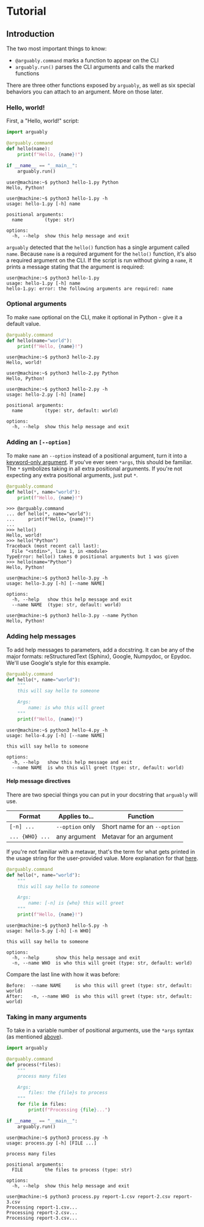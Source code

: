 # Tutorial

## Introduction

The two most important things to know:

* `@arguably.command` marks a function to appear on the CLI
* `arguably.run()` parses the CLI arguments and calls the marked functions

There are three other functions exposed by `arguably`, as well as six special behaviors you can attach to an argument.
More on those later.

### Hello, world!

First, a "Hello, world!" script:

```python
import arguably

@arguably.command
def hello(name):
    print(f"Hello, {name}!")

if __name__ == "__main__":
    arguably.run()
```
```console
user@machine:~$ python3 hello-1.py Python
Hello, Python!

user@machine:~$ python3 hello-1.py -h
usage: hello-1.py [-h] name

positional arguments:
  name        (type: str)

options:
  -h, --help  show this help message and exit
```

`arguably` detected that the `hello()` function has a single argument called `name`. Because `name` is a required
argument for the `hello()` function, it's also a required argument on the CLI. If the script is run without giving a
`name`, it prints a message stating that the argument is required:

```console
user@machine:~$ python3 hello-1.py
usage: hello-1.py [-h] name
hello-1.py: error: the following arguments are required: name
```

### Optional arguments

To make `name` optional on the CLI, make it optional in Python - give it a default value.

```python
@arguably.command
def hello(name="world"):
    print(f"Hello, {name}!")
```
```console
user@machine:~$ python3 hello-2.py
Hello, world!

user@machine:~$ python3 hello-2.py Python
Hello, Python!

user@machine:~$ python3 hello-2.py -h
usage: hello-2.py [-h] [name]

positional arguments:
  name        (type: str, default: world)

options:
  -h, --help  show this help message and exit
```

### Adding an `[--option]`

To make `name` an `--option` instead of a positional argument, turn it into a [keyword-only argument](https://docs.python.org/3/tutorial/controlflow.html#keyword-only-arguments).
If you've ever seen `*args`, this should be familiar. The `*` symbolizes taking in all extra positional arguments. If
you're not expecting any extra positional arguments, just put `*`.

```python
@arguably.command
def hello(*, name="world"):
    print(f"Hello, {name}!")
```
```pycon
>>> @arguably.command
... def hello(*, name="world"):
...     print(f"Hello, {name}!")
...
>>> hello()
Hello, world!
>>> hello("Python")
Traceback (most recent call last):
  File "<stdin>", line 1, in <module>
TypeError: hello() takes 0 positional arguments but 1 was given
>>> hello(name="Python")
Hello, Python!
```
```console
user@machine:~$ python3 hello-3.py -h
usage: hello-3.py [-h] [--name NAME]

options:
  -h, --help   show this help message and exit
  --name NAME  (type: str, default: world)

user@machine:~$ python3 hello-3.py --name Python
Hello, Python!
```

### Adding help messages

To add help messages to parameters, add a docstring. It can be any of the major formats: reStructuredText (Sphinx),
Google, Numpydoc, or Epydoc. We'll use Google's style for this example.

```python
@arguably.command
def hello(*, name="world"):
    """
    this will say hello to someone

    Args:
        name: is who this will greet
    """
    print(f"Hello, {name}!")
```
```console
user@machine:~$ python3 hello-4.py -h
usage: hello-4.py [-h] [--name NAME]

this will say hello to someone

options:
  -h, --help   show this help message and exit
  --name NAME  is who this will greet (type: str, default: world)
```

#### Help message directives

There are two special things you can put in your docstring that `arguably` will use.

| Format          | Applies to...   | Function                     |
|-----------------|-----------------|------------------------------|
| `[-n] ...`      | `--option` only | Short name for an `--option` |
| `... {WHO} ...` | any argument    | Metavar for an argument      |

If you're not familiar with a metavar, that's the term for what gets printed in the usage string for the user-provided
value. More explanation for that [here](https://docs.python.org/3/library/argparse.html#metavar).

```python
@arguably.command
def hello(*, name="world"):
    """
    this will say hello to someone

    Args:
        name: [-n] is {who} this will greet
    """
    print(f"Hello, {name}!")
```
```console
user@machine:~$ python3 hello-5.py -h
usage: hello-5.py [-h] [-n WHO]

this will say hello to someone

options:
  -h, --help      show this help message and exit
  -n, --name WHO  is who this will greet (type: str, default: world)
```

Compare the last line with how it was before:

```console
Before:  --name NAME     is who this will greet (type: str, default: world)
After:   -n, --name WHO  is who this will greet (type: str, default: world)
```

### Taking in many arguments

To take in a variable number of positional arguments, use the `*args` syntax (as mentioned [above](#adding-an-option)).

```python
import arguably

@arguably.command
def process(*files):
    """
    process many files

    Args:
        files: the {file}s to process
    """
    for file in files:
        print(f"Processing {file}...")

if __name__ == "__main__":
    arguably.run()
```
```console
user@machine:~$ python3 process.py -h
usage: process.py [-h] [FILE ...]

process many files

positional arguments:
  FILE        the files to process (type: str)

options:
  -h, --help  show this help message and exit

user@machine:~$ python3 process.py report-1.csv report-2.csv report-3.csv
Processing report-1.csv...
Processing report-2.csv...
Processing report-3.csv...
```
